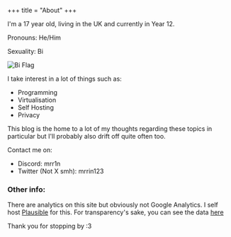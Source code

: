 +++
title = "About"
+++

I'm a 17 year old, living in the UK and currently in Year 12.

Pronouns: He/Him

Sexuality: Bi

![Bi Flag](/images/biflag.webp) 

I take interest in a lot of things such as:
- Programming
- Virtualisation
- Self Hosting
- Privacy

This blog is the home to a lot of my thoughts regarding these topics in particular but I'll probably also drift off quite often too.

Contact me on:
* Discord: mrr1n 
* Twitter (Not X smh): mrrin123

### Other info:

There are analytics on this site but obviously not Google Analytics. I self host [Plausible](https://plausible.io) for this. For transparency's sake, you can see the data [here](https://analytics.ryanwiecz.co.uk/blog.ryanwiecz.co.uk/)

Thank you for stopping by :3
